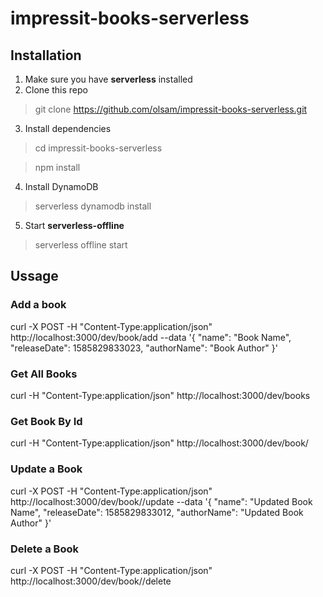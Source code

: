 # impressit-books-serverless

## Installation
1. Make sure you have **serverless** installed
2. Clone this repo
> git clone https://github.com/olsam/impressit-books-serverless.git

3. Install dependencies
> cd impressit-books-serverless

> npm install

4. Install DynamoDB
> serverless dynamodb install

5. Start **serverless-offline**
> serverless offline start

## Ussage

### Add a book
curl -X POST -H "Content-Type:application/json" http://localhost:3000/dev/book/add --data '{ "name": "Book Name", "releaseDate": 1585829833023, "authorName": "Book Author" }'

### Get All Books
curl -H "Content-Type:application/json" http://localhost:3000/dev/books

### Get Book By Id
curl -H "Content-Type:application/json" http://localhost:3000/dev/book/<uuid>

### Update a Book
curl -X POST -H "Content-Type:application/json" http://localhost:3000/dev/book/<uuid>/update --data '{ "name": "Updated Book Name", "releaseDate": 1585829833012, "authorName": "Updated Book Author" }'

### Delete a Book
curl -X POST -H "Content-Type:application/json" http://localhost:3000/dev/book/<uuid>/delete
